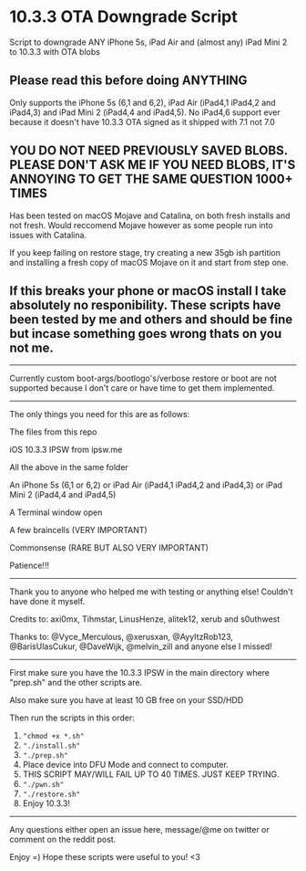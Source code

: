 # 10.3.3 OTA Downgrade Script
 Script to downgrade ANY iPhone 5s, iPad Air and (almost any) iPad Mini 2 to 10.3.3 with OTA blobs
 
Please read this before doing ANYTHING
-------------------------------------------

Only supports the iPhone 5s (6,1 and 6,2), iPad Air (iPad4,1 iPad4,2 and iPad4,3) and iPad Mini 2 (iPad4,4 and iPad4,5). No iPad4,6 support ever because it doesn't have 10.3.3 OTA signed as it shipped with 7.1 not 7.0

YOU DO NOT NEED PREVIOUSLY SAVED BLOBS. 
PLEASE DON'T ASK ME IF YOU NEED BLOBS, IT'S ANNOYING TO GET THE SAME QUESTION 1000+ TIMES
-------------------------------------------

Has been tested on macOS Mojave and Catalina, on both fresh installs and not fresh. Would reccomend Mojave however as some people run into issues with Catalina.

If you keep failing on restore stage, try creating a new 35gb ish partition and installing a fresh copy of macOS Mojave on it and start from step one. 

If this breaks your phone or macOS install I take absolutely no responibility.
These scripts have been tested by me and others and should be fine but incase something goes wrong thats on you not me. 
-------------------------------------------
-------------------------------------------

Currently custom boot-args/bootlogo's/verbose restore or boot are not supported because I don't care or have time to get them implemented.

-------------------------------------------
The only things you need for this are as follows: 

The files from this repo

iOS 10.3.3 IPSW from ipsw.me 

All the above in the same folder

An iPhone 5s (6,1 or 6,2) or iPad Air (iPad4,1 iPad4,2 and iPad4,3) or iPad Mini 2 (iPad4,4 and iPad4,5)

A Terminal window open

A few braincells (VERY IMPORTANT) 

Commonsense (RARE BUT ALSO VERY IMPORTANT)

Patience!!!


-------------------------------------------

Thank you to anyone who helped me with testing or anything else! Couldn't have done it myself. 

Credits to: axi0mx, Tihmstar, LinusHenze, alitek12, xerub and s0uthwest

Thanks to: @Vyce_Merculous, @xerusxan, @AyyItzRob123, @BarisUlasCukur, @DaveWijk, @melvin_zill and anyone else I missed!

-------------------------------------------

First make sure you have the 10.3.3 IPSW in the main directory where "prep.sh" and the other scripts are.

Also make sure you have at least 10 GB free on your SSD/HDD

Then run the scripts in this order:
1. `"chmod +x *.sh"`
2. `"./install.sh"`
3. `"./prep.sh"`
4. Place device into DFU Mode and connect to computer. 
5. THIS SCRIPT MAY/WILL FAIL UP TO 40 TIMES. JUST KEEP TRYING. 
6. `"./pwn.sh"`
7. `"./restore.sh"`
8. Enjoy 10.3.3! 

-------------------------------------------

Any questions either open an issue here, message/@me on twitter or comment on the reddit post.

Enjoy =) Hope these scripts were useful to you! <3 
